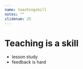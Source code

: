 ```yaml
---
name: teachingskill
notes: ""
slidenum: 25
---
```

# Teaching is a skill
- lesson study
- feedback is hard